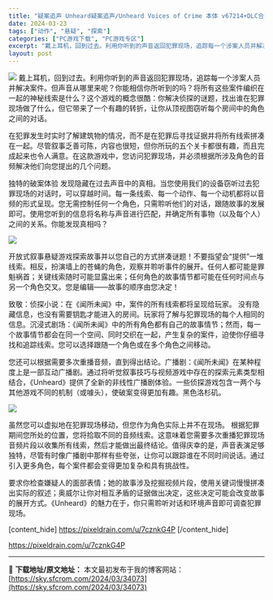 ```yaml
---
title: "疑案追声 Unheard疑案追声/Unheard Voices of Crime 本体 v67214+DLC合集包（Chinese Version）PC中文 5.12G"
date: 2024-03-23
tags: ["动作", "悬疑", "探索"]
categories: ["PC游戏下载", "PC游戏专区"]
excerpt: "戴上耳机，回到过去。利用你听到的声音返回犯罪现场，追踪每一个涉案人员并解决案件。但声音从哪里来呢？你能相信你所听到的吗？将所有这些案件编织在一起的神秘线索是什么？这个游戏的概念很酷：你解决侦探的谜题，找出谁在犯罪现场做了什么，但它带来了一个有趣的转折，让你从顶视图窃听每个房间中的角色之间的对话。 在&hellip;"
layout: post
---
```


<img class="aligncenter" src="https://sky.sfcrom.com/wp-content/uploads/2024/03/20240329095443-9fe77.jpeg" />
戴上耳机，回到过去。利用你听到的声音返回犯罪现场，追踪每一个涉案人员并解决案件。但声音从哪里来呢？你能相信你所听到的吗？将所有这些案件编织在一起的神秘线索是什么？这个游戏的概念很酷：你解决侦探的谜题，找出谁在犯罪现场做了什么，但它带来了一个有趣的转折，让你从顶视图窃听每个房间中的角色之间的对话。

在犯罪发生时实时了解建筑物的情况，而不是在犯罪后寻找证据并将所有线索拼凑在一起。尽管叙事乏善可陈，内容也很短，但你所玩的五个关卡都很有趣，而且完成起来也令人满意。在这款游戏中，您访问犯罪现场，并必须根据所涉及角色的音频解决他们向您提出的几个问题。

独特的破案体验
发现隐藏在过去声音中的真相。当您使用我们的设备窃听过去犯罪现场的对话时，可以穿越时间。每一条线索、每一个动作、每一个动机都将以音频的形式呈现。您无需控制任何一个角色，只需聆听他们的对话，跟随故事的发展即可。使用您听到的信息将名称与声音进行匹配，并确定所有事物（以及每个人）之间的关系。你能发现真相吗？

<img src="https://sky.sfcrom.com/wp-content/uploads/2024/03/20240329095445-ec60e.jpeg" />

开放式叙事悬疑游戏探索故事并以您自己的方式拼凑谜题！不要指望会“提供”一堆线索。相反，扮演墙上的苍蝇的角色，观察并聆听事件的展开。任何人都可能是罪魁祸首；关键线索随时可能显露出来；任何角色的故事情节都可能在任何时间点与另一个角色交叉。您是编辑——故事的顺序由您决定！

致敬：侦探小说：在《闻所未闻》中，案件的所有线索都将呈现给玩家。
没有隐藏信息，也没有需要钥匙才能进入的房间。玩家将了解与犯罪现场的每个人相同的信息。沉浸式剧场：《闻所未闻》中的所有角色都有自己的故事情节；然而，每一个故事情节都会在同一个空间、同时交织在一起，产生复杂的案件，迫使你仔细寻找和追踪线索。您可以选择跟随一个角色或在多个角色之间移动。

您还可以根据需要多次重播音频，直到得出结论。广播剧：《闻所未闻》在某种程度上是一部互动广播剧。通过将听觉叙事技巧与视频游戏中存在的探索元素类型相结合，《Unheard》提供了全新的非线性广播剧体验。一些侦探游戏包含一两个与其他游戏不同的机制（或噱头），使破案变得更加有趣。黑色洛杉矶。

<img src="https://sky.sfcrom.com/wp-content/uploads/2024/03/20240329095447-f2a93.jpeg" />

虽然您可以虚拟地在犯罪现场移动，但您作为角色实际上并不在现场。
根据犯罪期间您所处的位置，您将拾取不同的音频线索。这意味着您需要多次重播犯罪现场音频片段以收集所有线索，然后才能做出最终结论。值得庆幸的是，声音表演足够独特，尽管有时像广播剧中那样有些夸张，让你可以跟踪谁在不同时间说话。通过引入更多角色，每个案件都会变得更加复杂和具有挑战性。

要求你检查嫌疑人的面部表情；她的故事涉及挖掘视频片段，使用关键词慢慢拼凑出实际的叙述；奥威尔让你对相互矛盾的证据做出决定，这些决定可能会改变故事的展开方式。《Unheard》的魅力在于，你只需聆听对话和环境声音即可调查犯罪现场。

[content_hide]
https://pixeldrain.com/u/7cznkG4P
[/content_hide]

<!--wechatfans start-->
https://pixeldrain.com/u/7cznkG4P
<!--wechatfans end-->

---
📖 **下载地址/原文地址：** 本文最初发布于我的博客网站：[https://sky.sfcrom.com/2024/03/34073](https://sky.sfcrom.com/2024/03/34073)
